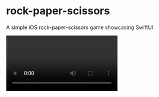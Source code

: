# rock-paper-scissors
A simple iOS rock-paper-scissors game showcasing SwiftUI

<video src="https://user-images.githubusercontent.com/1889828/180827022-589885a8-6518-46fd-99ff-cbd89997087c.mp4" />

| Initial Screen | Victory |
| :-: | :-: |
| [<img src="https://user-images.githubusercontent.com/1889828/180827524-6d069f8b-f240-42ca-8455-e879523eecab.png" />](https://user-images.githubusercontent.com/1889828/180827524-6d069f8b-f240-42ca-8455-e879523eecab.png) | [<img src="https://user-images.githubusercontent.com/1889828/180827577-656027a0-ade1-4ebc-ae17-95ab331873cf.png" />](https://user-images.githubusercontent.com/1889828/180827577-656027a0-ade1-4ebc-ae17-95ab331873cf.png) |

| Draw | Defeat |
| :-: | :-: |
| [<img src="https://user-images.githubusercontent.com/1889828/180827636-581f12d8-3eb2-44a9-822a-d72651a9f123.png" />](https://user-images.githubusercontent.com/1889828/180827636-581f12d8-3eb2-44a9-822a-d72651a9f123.png) | [<img src="https://user-images.githubusercontent.com/1889828/180827697-9efb2cfa-a22e-402a-b6b1-782fea426af4.png" />](https://user-images.githubusercontent.com/1889828/180827697-9efb2cfa-a22e-402a-b6b1-782fea426af4.png) | 
